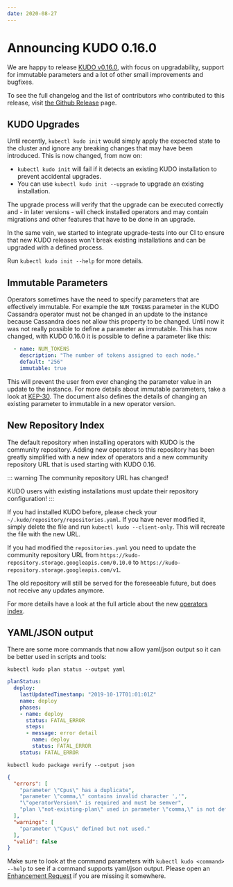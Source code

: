 ```yaml
---
date: 2020-08-27
---
```


# Announcing KUDO 0.16.0

We are happy to release [KUDO v0.16.0](https://github.com/kudobuilder/kudo/releases/tag/v0.16.0), with focus on upgradability, support for immutable parameters and a lot of other small improvements and bugfixes.

<!-- more -->

To see the full changelog and the list of contributors who contributed to this release, visit [the Github Release](https://github.com/kudobuilder/kudo/releases/tag/v0.16.0) page.

## KUDO Upgrades

Until recently, `kubectl kudo init` would simply apply the expected state to the cluster and ignore any breaking changes that may have been introduced. This is now changed, from now on:

- `kubectl kudo init` will fail if it detects an existing KUDO installation to prevent accidental upgrades.
- You can use `kubectl kudo init --upgrade` to upgrade an existing installation.

The upgrade process will verify that the upgrade can be executed correctly and - in later versions - will check installed operators and may contain migrations and other features that have to be done in an upgrade. 

In the same vein, we started to integrate upgrade-tests into our CI to ensure that new KUDO releases won't break existing installations and can be upgraded with a defined process.

Run `kubectl kudo init --help` for more details.

## Immutable Parameters

Operators sometimes have the need to specify parameters that are effectively immutable. For example the `NUM_TOKENS` parameter in the KUDO Cassandra operator must not be changed in an update to the instance because Cassandra does not allow this property to be changed. Until now it was not really possible to define a parameter as immutable. This has now changed, with KUDO 0.16.0 it is possible to define a parameter like this:

```yaml
  - name: NUM_TOKENS
    description: "The number of tokens assigned to each node."
    default: "256"
    immutable: true
```

This will prevent the user from ever changing the parameter value in an update to the instance. For more details about immutable parameters, take a look at [KEP-30](https://github.com/kudobuilder/kudo/blob/main/keps/0030-immutable-parameters.md). The document also defines the details of changing an existing parameter to immutable in a new operator version.


## New Repository Index

The default repository when installing operators with KUDO is the community repository. Adding new operators to this repository has been greatly simplified with a new index of operators and a new community repository URL that is used starting with KUDO 0.16.

::: warning
The community repository URL has changed!

KUDO users with existing installations must update their repository configuration!
:::

If you had installed KUDO before, please check your `~/.kudo/repository/repositories.yaml`. If you have never modified it, simply delete the file and run `kubectl kudo --client-only`. This will recreate the file with the new URL. 

If you had modified the `repositories.yaml` you need to update the community repository URL from `https://kudo-repository.storage.googleapis.com/0.10.0` to `https://kudo-repository.storage.googleapis.com/v1`.

The old repository will still be served for the foreseeable future, but does not receive any updates anymore.

For more details have a look at the full article about the new [operators index](blog-2020-08-25-introducing-operators-index.md).

## YAML/JSON output

There are some more commands that now allow yaml/json output so it can be better used in scripts and tools:

`kubectl kudo plan status --output yaml`
```yaml
planStatus:
  deploy:
    lastUpdatedTimestamp: "2019-10-17T01:01:01Z"
    name: deploy
    phases:
    - name: deploy
      status: FATAL_ERROR
      steps:
      - message: error detail
        name: deploy
        status: FATAL_ERROR
    status: FATAL_ERROR
``` 

`kubectl kudo package verify --output json`
```json
{
  "errors": [
    "parameter \"Cpus\" has a duplicate",
    "parameter \"comma,\" contains invalid character ','",
    "\"operatorVersion\" is required and must be semver",
    "plan \"not-existing-plan\" used in parameter \"comma,\" is not defined"
  ],
  "warnings": [
    "parameter \"Cpus\" defined but not used."
  ],
  "valid": false
}
```

Make sure to look at the command parameters with `kubectl kudo <command> --help` to see if a command supports yaml/json output. Please open an [Enhancement Request](https://github.com/kudobuilder/kudo/issues/new/choose) if you are missing it somewhere.

<Authors about="aneumann82" />
